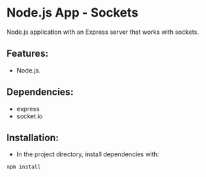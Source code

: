 # Node.js App - Sockets

Node.js application with an Express server that works with sockets.


## Features:

* Node.js.


## Dependencies:

* express
* socket.io


## Installation:

* In the project directory, install dependencies with:

```
npm install
```
